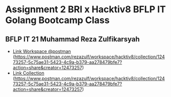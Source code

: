 # Assignment 2 BRI x Hacktiv8 BFLP IT Golang Bootcamp Class
## BFLP IT 21 Muhammad Reza Zulfikarsyah

- [Link Workspace @postman](https://github.com/rezazulf/fp-hacktiv8-js) (https://www.postman.com/rezazulf/workspace/hacktiv8/collection/12473257-5c75ae31-5423-4c9a-b379-aa278479bfe7?action=share&creator=12473257)
- [Link Collection](https://github.com/rezazulf/fp-hacktiv8-js) (https://www.postman.com/rezazulf/workspace/hacktiv8/collection/12473257-5c75ae31-5423-4c9a-b379-aa278479bfe7?action=share&creator=12473257)